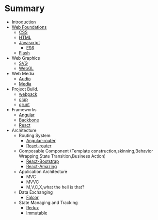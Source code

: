 # Summary

* [Introduction](README.md)
* [Web Foundations](webfoundations/web_foundations.md)
   * [CSS](css/css.md)
   * [HTML](html/html.md)
   * [Javascript](javascript/javascript.md)
       * [ES6](http:/exploringjs.com/es6/)
   * [Flash](flash/flash.md)
* Web Graphics
   * [SVG](svg/svg.md)
   * [WebGL](webgl/webgl.md)
* Web Media
   * [Audio](audio/audio.md)
   * [Media](media/media.md)
* Project Build.
   * [webpack](http:/webpack.github.io/)
   * [glup](http:/gulpjs.com/)
   * [grunt](http:/grunt.com)
* Frameworks
   * [Angular](https:/angularjs.org/)
   * [Backbone](http:/backbonejs.org)
   * [React](https:/facebook.github.io/react)
* Architecture
   * Routing System
       * [Angular-router](https:/github.com/angular-ui/ui-router)
       * [React-router](https:/github.com/rackt/react-router)
   * Composable Component (Template construction,skinning,Behavior Wrapping,State Transition,Business Action)
       * [React-Bootstrap](http:/react-bootstrap.github.io)
       * [React-Amazing](http:/amazeui.org/react/)
   * Application Architecture
       * MVC
       * MVVC
       * M,V,C,X,what the hell is that?
   * Data Exchanging
       * [Falcor](http:/netflix.github.io/falcor/)
   * State Managing and Tracking
       * [Redux](http:/redux.js.org/)
       * [Immutable](http:/facebook.github.io/immutable-js/)

